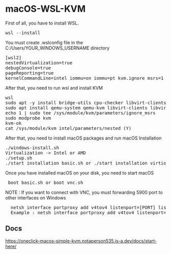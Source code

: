 # macOS-WSL-KVM

<p>First of all, you have to install WSL.</p>

<pre>wsl --install</pre>

<p>You must create .wslconfig file in the C:/Users/YOUR_WINDOWS_USERNAME directory</p>

<pre>
[wsl2]
nestedVirtualization=true
debugConsole=true
pageReporting=true
kernelCommandLine=intel_iommu=on iommu=pt kvm.ignore_msrs=1 kvm-intel.nested=1 kvm-intel.ept=1 kvm-intel.emulate_invalid_guest_state=0 kvm-intel.enable_shadow_vmcs=1 kvm-intel.enable_apicv=1
</pre>

<p>After that, you need to run wsl and install KVM</p>

<pre>
wsl
sudo apt -y install bridge-utils cpu-checker libvirt-clients libvirt-daemon qemu-system qemu-kvm python3 python3-pip
sudo apt install qemu-system qemu-kvm libvirt-clients libvirt-daemon-system bridge-utils virt-manager libguestfs-tools cpu-checker
echo 1 | sudo tee /sys/module/kvm/parameters/ignore_msrs
sudo modprobe kvm
kvm-ok
cat /sys/module/kvm_intel/parameters/nested (Y)
</pre>

<p>After that, you need to install macOS packages and run macOS Installation</p>

<pre>
./windows-install.sh
Virtualization -> Intel or AMD
./setup.sh
./start_installation_basic.sh or ./start_installation_virtio.sh
</pre>

<p> Once you have installed macOS on your disk, you need to start macOS </p>

<pre> boot_basic.sh or boot_vnc.sh </pre>

<p> NOTE : If you want to connect with VNC, you must forwarding 5900 port to other interfaces on Windows</p>
<pre>
  netsh interface portproxy add v4tov4 listenport=[PORT] listenaddress=0.0.0.0 connectport=[PORT] connectaddress=[WSL_IP] 
  Example : netsh interface portproxy add v4tov4 listenport=5900 listenaddress=0.0.0.0 connectport=5900 connectaddress=172.24.155.114
</pre>

## Docs
https://oneclick-macos-simple-kvm.notaperson535.is-a.dev/docs/start-here/
